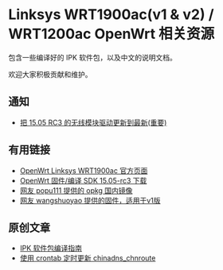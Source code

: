 # Linksys WRT1900ac(v1 & v2) / WRT1200ac OpenWrt 相关资源

包含一些编译好的 IPK 软件包，以及中文的说明文档。

欢迎大家积极贡献和维护。

## 通知

* [把 15.05 RC3 的无线模块驱动更新到最新(重要)](https://github.com/NemoAlex/openwrt-wrt1900ac-docs/wiki/2015-%E5%B9%B4-8-%E6%9C%88-2-%E6%97%A5%EF%BC%9A%E5%85%B3%E4%BA%8E%E6%9C%80%E6%96%B0%E7%9A%84%E6%97%A0%E7%BA%BF%E6%A8%A1%E5%9D%97%E9%A9%B1%E5%8A%A8)


## 有用链接

* [OpenWrt Linksys WRT1900ac 官方页面](http://wiki.openwrt.org/toh/linksys/wrt1900ac)
* [OpenWrt 固件/编译 SDK 15.05-rc3 下载](https://downloads.openwrt.org/chaos_calmer/15.05-rc3/mvebu/generic/)
* [网友 popu111 提供的 opkg 国内镜像](http://www.right.com.cn/forum/thread-168519-1-1.html)
* [网友 wangshuoyao 提供的固件，适用于v1版](http://www.right.com.cn/forum/thread-166282-1-1.html)

## 原创文章

* [IPK 软件包编译指南](https://github.com/NemoAlex/openwrt-wrt1900ac-docs/wiki/%E7%AE%80%E6%98%93%E6%8C%87%E5%8D%97%EF%BC%9A%E4%BD%BF%E7%94%A8-OpenWrt-%E7%9A%84%E4%BA%A4%E5%8F%89%E7%BC%96%E8%AF%91-SDK-%E6%9D%A5%E7%BC%96%E8%AF%91-ipk-%E8%BD%AF%E4%BB%B6%E5%8C%85)
* [使用 crontab 定时更新 chinadns_chnroute](https://github.com/NemoAlex/openwrt-wrt1900ac-docs/wiki/%E4%BD%BF%E7%94%A8-crontab-%E5%AE%9A%E6%97%B6%E6%9B%B4%E6%96%B0-chinadns_chnroute)

